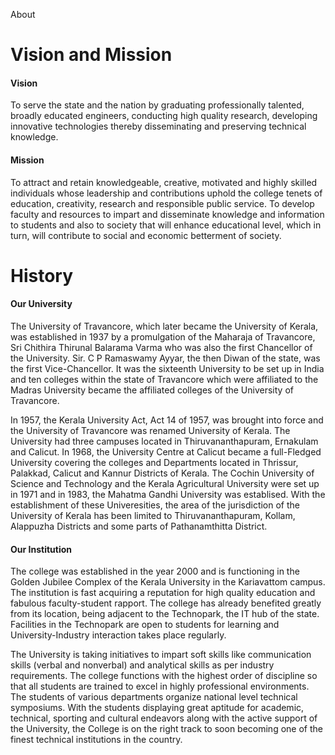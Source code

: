 About

# Vision and Mission

#### Vision

To serve the state and the nation by graduating professionally talented, broadly educated engineers, conducting high quality research, developing innovative technologies thereby disseminating and preserving technical knowledge.

#### Mission
To attract and retain knowledgeable, creative, motivated and highly skilled individuals whose leadership and contributions uphold the college tenets of education, creativity, research and responsible public service. To develop faculty and resources to impart and disseminate knowledge and information to students and also to society that will enhance educational level, which in turn, will contribute to social and economic betterment of society.


# History

#### Our University

The University of Travancore, which later became the University of Kerala, was established in 1937 by a promulgation of the Maharaja of Travancore, Sri Chithira Thirunal Balarama Varma who was also the first Chancellor of the University. Sir. C P Ramaswamy Ayyar, the then Diwan of the state, was the first Vice-Chancellor. It was the sixteenth University to be set up in India and ten colleges within the state of Travancore which were affiliated to the Madras University became the affiliated colleges of the University of Travancore.

In 1957, the Kerala University Act, Act 14 of 1957, was brought into force and the University of Travancore was renamed University of Kerala. The University had three campuses located in Thiruvananthapuram, Ernakulam and Calicut. In 1968, the University Centre at Calicut became a full-Fledged University covering the colleges and Departments located in Thrissur, Palakkad, Calicut and Kannur Districts of Kerala. The Cochin University of Science and Technology and the Kerala Agricultural University were set up in 1971 and in 1983, the Mahatma Gandhi University was establised. With the establishment of these Univeresities, the area of the jurisdiction of the University of Kerala has been limited to Thiruvananthapuram, Kollam, Alappuzha Districts and some parts of Pathanamthitta District.

#### Our Institution

The college was established in the year 2000 and is functioning in the Golden Jubilee Complex of the Kerala University in the Kariavattom campus. The institution is fast acquiring a reputation for high quality education and fabulous faculty-student rapport. The college has already benefited greatly from its location, being adjacent to the Technopark, the IT hub of the state. Facilities in the Technopark are open to students for learning and University-Industry interaction takes place regularly.

The University is taking initiatives to impart soft skills like communication skills (verbal and nonverbal) and analytical skills as per industry requirements. The college functions with the highest order of discipline so that all students are trained to excel in highly professional environments. The students of various departments organize national level technical symposiums. With the students displaying great aptitude for academic, technical, sporting and cultural endeavors along with the active support of the University, the College is on the right track to soon becoming one of the finest technical institutions in the country.

